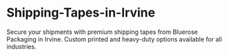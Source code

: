 # Shipping-Tapes-in-Irvine
Secure your shipments with premium shipping tapes from Bluerose Packaging in Irvine. Custom printed and heavy-duty options available for all industries.
